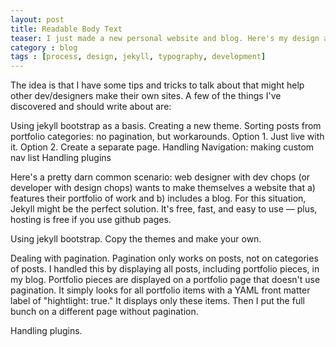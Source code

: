 ```yaml
---
layout: post
title: Readable Body Text
teaser: I just made a new personal website and blog. Here's my design and development process. Are you interested? Cool. Because that's how we roll, or at least how I roll. I roll with a lot of process and text and lorem ipsum dolor sit amet.
category : blog
tags : [process, design, jekyll, typography, development]
---
```


<p class="intro">The idea is that I have some tips and tricks to talk about that might help other dev/designers make their own sites. A few of the things I've discovered and should write about are:</p>

Using jekyll bootstrap as a basis. Creating a new theme. Sorting posts from portfolio categories: no pagination, but workarounds. Option 1. Just live with it. Option 2. Create a separate page. Handling Navigation: making custom nav list Handling plugins

Here's a pretty darn common scenario: web designer with dev chops (or developer with design chops) wants to make themselves a website that a) features their portfolio of work and b) includes a blog. For this situation, Jekyll might be the perfect solution. It's free, fast, and easy to use — plus, hosting is free if you use github pages.

Using jekyll bootstrap. Copy the themes and make your own.

Dealing with pagination. Pagination only works on posts, not on categories of posts. I handled this by displaying all posts, including portfolio pieces, in my blog. Portfolio pieces are displayed on a portfolio page that doesn't use pagination. It simply looks for all portfolio items with a YAML front matter label of "hightlight: true." It displays only these items. Then I put the full bunch on a different page without pagination. 

Handling plugins. 

